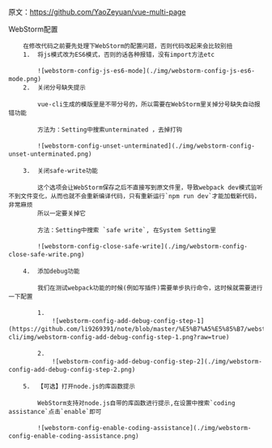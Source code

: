 原文：https://github.com/YaoZeyuan/vue-multi-page

WebStorm配置

        在修改代码之前要先处理下WebStorm的配置问题，否则代码改起来会比较别扭
        1.  将js模式改为ES6模式，否则的话各种报错，没有import方法etc

            ![webstorm-config-js-es6-mode](./img/webstorm-config-js-es6-mode.png)
        2.  关闭分号缺失提示

            vue-cli生成的模版里是不带分号的，所以需要在WebStorm里关掉分号缺失自动报错功能

            方法为：Setting中搜索unterminated ，去掉打钩

            ![webstorm-config-unset-unterminated](./img/webstorm-config-unset-unterminated.png)

        3.  关闭safe-write功能

            这个选项会让WebStorm保存之后不直接写到原文件里，导致webpack dev模式监听不到文件变化，从而也就不会重新编译代码，只有重新运行`npm run dev`才能加载新代码，非常麻烦
            所以一定要关掉它

            方法：Setting中搜索 `safe write`, 在System Setting里

            ![webstorm-config-close-safe-write](./img/webstorm-config-close-safe-write.png)

        4.  添加debug功能

            我们在测试webpack功能的时候(例如写插件)需要单步执行命令，这时候就需要进行一下配置

            1.
                ![webstorm-config-add-debug-config-step-1](https://github.com/li9269391/note/blob/master/%E5%B7%A5%E5%85%B7/webstorm%E9%85%8D%E7%BD%AEvue-cli/img/webstorm-config-add-debug-config-step-1.png?raw=true)

            2.
                ![webstorm-config-add-debug-config-step-2](./img/webstorm-config-add-debug-config-step-2.png)

        5.  【可选】打开node.js的库函数提示

            WebStorm支持对node.js自带的库函数进行提示,在设置中搜索`coding assistance`点击`enable`即可

            ![webstorm-config-enable-coding-assistance](./img/webstorm-config-enable-coding-assistance.png)

   
